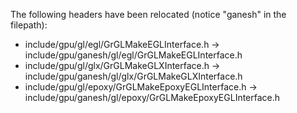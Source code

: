 The following headers have been relocated (notice "ganesh" in the filepath):
 - include/gpu/gl/egl/GrGLMakeEGLInterface.h -> include/gpu/ganesh/gl/egl/GrGLMakeEGLInterface.h
 - include/gpu/gl/glx/GrGLMakeGLXInterface.h -> include/gpu/ganesh/gl/glx/GrGLMakeGLXInterface.h
 - include/gpu/gl/epoxy/GrGLMakeEpoxyEGLInterface.h -> include/gpu/ganesh/gl/epoxy/GrGLMakeEpoxyEGLInterface.h